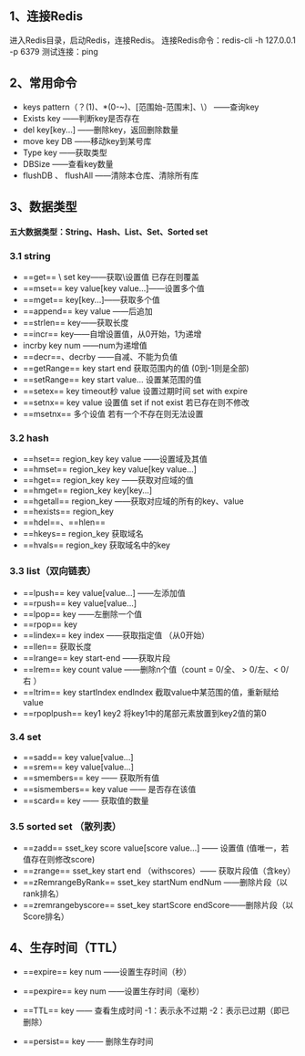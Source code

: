 ## 1、连接Redis
进入Redis目录，启动Redis，连接Redis。
连接Redis命令：redis-cli -h 127.0.0.1 -p 6379
测试连接：ping
## 2、常用命令
- keys pattern（？(1)、*(0-~)、[范围始-范围末]、\）
——查询key
- Exists key
——判断key是否存在
- del key[key...]
——删除key，返回删除数量
- move key DB
——移动key到某号库
- Type key
——获取类型
- DBSize
——查看key数量
- flushDB 、 flushAll
——清除本仓库、清除所有库 


## 3、数据类型
#### 五大数据类型：String、Hash、List、Set、Sorted set
### 3.1 string
- ==get== \ set key——获取\设置值
  已存在则覆盖
- ==mset== key value[key value...]——设置多个值
- ==mget== key[key...]——获取多个值 
- ==append== key value ——后追加
- ==strlen== key——获取长度
- ==incr== key——自增设置值，从0开始，1为递增
- incrby key num ——num为递增值
- ==decr==、decrby ——自减、不能为负值
- ==getRange== key start end 获取范围内的值 (0到-1则是全部)
- ==setRange== key start value... 设置某范围的值
- ==setex== key timeout秒 value 设置过期时间 set with expire
- ==setnx== key value 设置值 set if not exist
  若已存在则不修改
- ==msetnx== 多个设值
  若有一个不存在则无法设置

### 3.2 hash
- ==hset== region_key key value ——设置域及其值
- ==hmset== region_key key value[key value...]
- ==hget== region_key key ——获取对应域的值
- ==hmget== region_key key[key...]
- ==hgetall== region_key ——获取对应域的所有的key、value
- ==hexists== region_key 
- ==hdel==、==hlen==
- ==hkeys== region_key 获取域名
- ==hvals== region_key 获取域名中的key

### 3.3 list（双向链表）
- ==lpush== key value[value...] ——左添加值
- ==rpush== key value[value...]
- ==lpop== key ——左删除一个值
- ==rpop== key
- ==lindex== key index ——获取指定值 （从0开始）
- ==llen== 获取长度
- ==lrange== key start-end ——获取片段
- ==lrem== key count value ——删除n个值（count = 0/全、 > 0/左、< 0/右 ）
- ==ltrim== key startIndex endIndex 截取value中某范围的值，重新赋给value 
- ==rpoplpush== key1 key2 将key1中的尾部元素放置到key2值的第0 
### 3.4 set 
- ==sadd== key value[value...]
- ==srem== key value[value...]
- ==smembers== key —— 获取所有值
- ==sismembers== key value —— 是否存在该值
- ==scard== key —— 获取值的数量 

### 3.5 sorted set （散列表）
- ==zadd== sset_key score value[score value...] —— 设置值
(值唯一，若值存在则修改score)
- ==zrange== sset_key start end （withscores）—— 获取片段值（含key）
- ==zRemrangeByRank== sset_key startNum endNum ——删除片段（以rank排名）
- ==zremrangebyscore== sset_key startScore endScore——删除片段（以Score排名）

## 4、生存时间（TTL）
- ==expire== key num ——设置生存时间（秒）
- ==pexpire== key num ——设置生存时间（毫秒） 
- ==TTL== key —— 查看生成时间
  -1：表示永不过期
-2：表示已过期（即已删除）

- ==persist== key —— 删除生存时间
